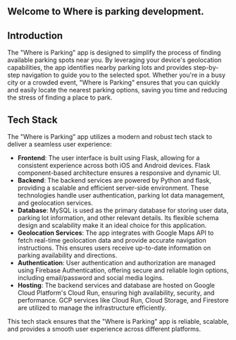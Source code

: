 ## Welcome to Where is parking development.
## Introduction

The "Where is Parking" app is designed to simplify the process of finding available parking spots near you. By leveraging your device's geolocation capabilities, the app identifies nearby parking lots and provides step-by-step navigation to guide you to the selected spot. Whether you're in a busy city or a crowded event, "Where is Parking" ensures that you can quickly and easily locate the nearest parking options, saving you time and reducing the stress of finding a place to park.

## Tech Stack

The "Where is Parking" app utilizes a modern and robust tech stack to deliver a seamless user experience:

- **Frontend**: The user interface is built using Flask, allowing for a consistent experience across both iOS and Android devices. Flask component-based architecture ensures a responsive and dynamic UI.
- **Backend**: The backend services are powered by Python and flask, providing a scalable and efficient server-side environment. These technologies handle user authentication, parking lot data management, and geolocation services.
- **Database**: MySQL is used as the primary database for storing user data, parking lot information, and other relevant details. Its flexible schema design and scalability make it an ideal choice for this application.
- **Geolocation Services**: The app integrates with Google Maps API to fetch real-time geolocation data and provide accurate navigation instructions. This ensures users receive up-to-date information on parking availability and directions.
- **Authentication**: User authentication and authorization are managed using Firebase Authentication, offering secure and reliable login options, including email/password and social media logins.
- **Hosting**: The backend services and database are hosted on Google Cloud Platform's Cloud Run, ensuring high availability, security, and performance. GCP services like Cloud Run, Cloud Storage, and Firestore are utilized to manage the infrastructure efficiently.

This tech stack ensures that the "Where is Parking" app is reliable, scalable, and provides a smooth user experience across different platforms.

